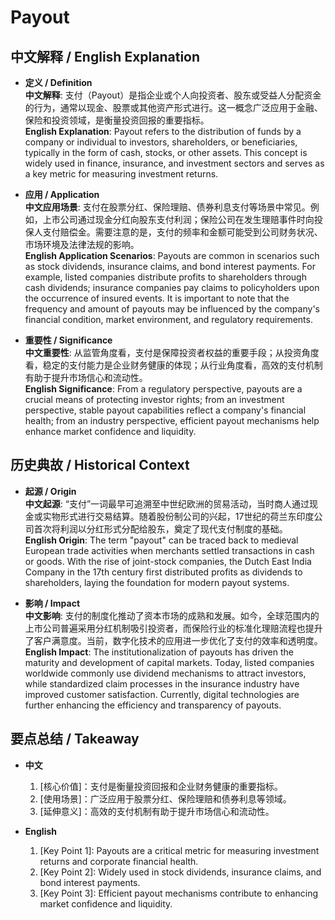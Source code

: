 # Payout

## 中文解释 / English Explanation

* **定义 / Definition**  
  **中文解释**: 支付（Payout）是指企业或个人向投资者、股东或受益人分配资金的行为，通常以现金、股票或其他资产形式进行。这一概念广泛应用于金融、保险和投资领域，是衡量投资回报的重要指标。  
  **English Explanation**: Payout refers to the distribution of funds by a company or individual to investors, shareholders, or beneficiaries, typically in the form of cash, stocks, or other assets. This concept is widely used in finance, insurance, and investment sectors and serves as a key metric for measuring investment returns.

* **应用 / Application**  
  **中文应用场景**: 支付在股票分红、保险理赔、债券利息支付等场景中常见。例如，上市公司通过现金分红向股东支付利润；保险公司在发生理赔事件时向投保人支付赔偿金。需要注意的是，支付的频率和金额可能受到公司财务状况、市场环境及法律法规的影响。  
  **English Application Scenarios**: Payouts are common in scenarios such as stock dividends, insurance claims, and bond interest payments. For example, listed companies distribute profits to shareholders through cash dividends; insurance companies pay claims to policyholders upon the occurrence of insured events. It is important to note that the frequency and amount of payouts may be influenced by the company's financial condition, market environment, and regulatory requirements.

* **重要性 / Significance**  
  **中文重要性**: 从监管角度看，支付是保障投资者权益的重要手段；从投资角度看，稳定的支付能力是企业财务健康的体现；从行业角度看，高效的支付机制有助于提升市场信心和流动性。  
  **English Significance**: From a regulatory perspective, payouts are a crucial means of protecting investor rights; from an investment perspective, stable payout capabilities reflect a company's financial health; from an industry perspective, efficient payout mechanisms help enhance market confidence and liquidity.

## 历史典故 / Historical Context

* **起源 / Origin**  
  **中文起源**: “支付”一词最早可追溯至中世纪欧洲的贸易活动，当时商人通过现金或实物形式进行交易结算。随着股份制公司的兴起，17世纪的荷兰东印度公司首次将利润以分红形式分配给股东，奠定了现代支付制度的基础。  
  **English Origin**: The term "payout" can be traced back to medieval European trade activities when merchants settled transactions in cash or goods. With the rise of joint-stock companies, the Dutch East India Company in the 17th century first distributed profits as dividends to shareholders, laying the foundation for modern payout systems.

* **影响 / Impact**  
  **中文影响**: 支付的制度化推动了资本市场的成熟和发展。如今，全球范围内的上市公司普遍采用分红机制吸引投资者，而保险行业的标准化理赔流程也提升了客户满意度。当前，数字化技术的应用进一步优化了支付的效率和透明度。  
  **English Impact**: The institutionalization of payouts has driven the maturity and development of capital markets. Today, listed companies worldwide commonly use dividend mechanisms to attract investors, while standardized claim processes in the insurance industry have improved customer satisfaction. Currently, digital technologies are further enhancing the efficiency and transparency of payouts.

## 要点总结 / Takeaway

* **中文**  
  1. [核心价值]：支付是衡量投资回报和企业财务健康的重要指标。  
  2. [使用场景]：广泛应用于股票分红、保险理赔和债券利息等领域。  
  3. [延伸意义]：高效的支付机制有助于提升市场信心和流动性。

* **English**  
  1. [Key Point 1]: Payouts are a critical metric for measuring investment returns and corporate financial health.  
  2. [Key Point 2]: Widely used in stock dividends, insurance claims, and bond interest payments.  
  3. [Key Point 3]: Efficient payout mechanisms contribute to enhancing market confidence and liquidity.